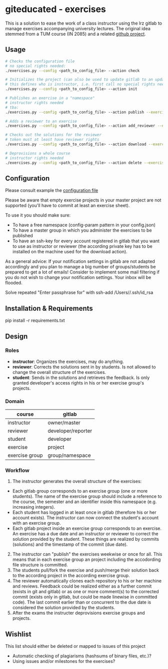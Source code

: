 # giteducated - exercises

This is a solution to ease the work of a class instructor using the lrz gitlab to manage exercises accompanying university lectures.
The original idea stemmed from a TUM course (IN 2085) and a related [github project](https://github.com/education/teachers_pet).

## Usage

```bash
# Checks the configuration file 
# no special rights needed:
./exercises.py --config <path_to_config_file> --action check 

# Initializes the project (can also be used to update gitlab to an updated config file)
# this defines who is instructor, i.e. first call no special rights needed, after that instructor rights
./exercises.py --config <path_to_config_file> --action init

# Publishes an exercise in a "namespace"
# instructor rights needed
# tba:
./exercises.py --config <path_to_config_file> --action publish --exercise <exercise>

# Adds a reviewer to an exercise
./exercises.py --config <path_to_config_file> --action add_reviewer --exercise <exercise>

# Checks out the solutions for the reviewer 
# token must at least have reviewer rights 
./exercises.py --config <path_to_config_file> --action download --exercise <exercise> --duedate <unixtimestamp>

# Deprovisions a whole course
# instructor rights needed
./exercises.py --config <path_to_config_file> --action delete --exercise <exercise>

``` 

## Configuration

Please consult example the [configuration file](https://gitlab.lrz.de/giteducated/exercises/blob/master/example_config.json)

Please be aware that empty exercise projects in your master project are not supported (you'll have
to commit at least an exercise sheet).

To use it you should make sure:
* To have a free namespace (config-param pattern in your config.json)
* To have a master group in which you administer the exercises to be published
* To have an ssh-key for every account registered in gitlab that you want to use as instructor or reviewer (the according private key has to be installed on the machine used for the download action).

As a general advice: If your notification settings in gitlab are not adapted accordingly and you
plan to manage a big number of groups/students be prepared to get a lot of emails!
Consider to implement some mail filtering if you do not wish to change your notification settings.
Your inbox will be flooded.

Solve repeated "Enter passphrase for" with ssh-add /Users/<username>/.ssh/id_rsa

## Installation & Requirements

pip install -r requirements.txt

## Design

### Roles

* __instructor__: Organizes the exercises, may do anything.
* __reviewer__: Corrects the solutions sent in by students. Is not allowed to change the overall structure of the exercises.
* __student__: Sends in the solutions and retrieves the feedback. Is only granted developer's access rights in his or her exercise group's projects.

### Domain

| course          | gitlab             |
|-----------------|--------------------|
| instructor      | owner/master       |
| reviewer        | developer/reporter |
| student         | developer          |
| exercise        | project            |
| exercise group  | group/namespace    |

### Workflow

1. The instructor generates the overall structure of the exercises:
  * Each gitlab group corresponds to an exercise group (one or more students). The name of the exercise group should include a reference to the course, the semester and an identifier inside this namespace (e.g. increasing integers).
  * Each student has logged in at least once in gitlab (therefore his or her account exists). The instructor can now connect the student's account with an exercise group.
  * Each gitlab project inside an exercise group corresponds to an exercise. An exercise has a due date and an instructor or reviewer to correct the solution provided by the student. These things are realized by commits (solutions) and the timestamp of the commit (due date).
2. The instructor can "publish" the exercises weekwise or once for all. This means that in each exercise group an project including the accodording file structure is committed.
3. The students pull/fork the exercise and push/merge their solution back to the according project in the according exercise group.
4. The reviewer automatically clones each repository to his or her machine and reviews. Feedback could be realized either as a further commit (exists in git and gitlab) or as one or more comment(s) to the corrected commit (exists only in gitlab, but could be made linewise in committed code). The last commit earlier than or concurrent  to the due date is considered the solution provided by the students.
5. After the exams the instructer deprovisions exercise groups and projects.

## Wishlist
This list should either be deleted or mapped to issues of this project
* Automatic checking of plagiarisms (hashsums of binary files, etc.)?
* Using issues and/or milestones for the exercises? 
